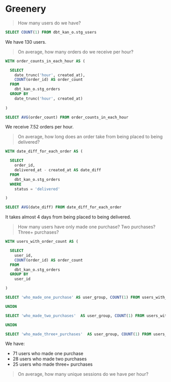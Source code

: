 # Greenery

> How many users do we have?

```sql
SELECT COUNT(1) FROM dbt_kan_o.stg_users
```

We have 130 users.

> On average, how many orders do we receive per hour?

```sql
WITH order_counts_in_each_hour AS (

  SELECT
    date_trunc('hour', created_at),
    COUNT(order_id) AS order_count
  FROM
    dbt_kan_o.stg_orders
  GROUP BY
    date_trunc('hour', created_at)
  
)

SELECT AVG(order_count) FROM order_counts_in_each_hour
```

We receive 7.52 orders per hour.

> On average, how long does an order take from being placed to being delivered?

```sql
WITH date_diff_for_each_order AS (

  SELECT
    order_id,
    delivered_at - created_at AS date_diff
  FROM
    dbt_kan_o.stg_orders
  WHERE
    status = 'delivered'

)

SELECT AVG(date_diff) FROM date_diff_for_each_order
```

It takes almost 4 days from being placed to being delivered.

> How many users have only made one purchase? Two purchases? Three+ purchases?

```sql
WITH users_with_order_count AS (

  SELECT
    user_id,
    COUNT(order_id) AS order_count
  FROM
    dbt_kan_o.stg_orders
  GROUP BY
    user_id

)

SELECT 'who_made_one_purchase' AS user_group, COUNT(1) FROM users_with_order_count WHERE order_count = 1

UNION

SELECT 'who_made_two_purchases'  AS user_group, COUNT(1) FROM users_with_order_count WHERE order_count = 2

UNION

SELECT 'who_made_three+_purchases'  AS user_group, COUNT(1) FROM users_with_order_count WHERE order_count >= 3
```

We have:

* 71 users who made one purchase
* 28 users who made two purchases
* 25 users who made three+ purchases

> On average, how many unique sessions do we have per hour?